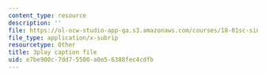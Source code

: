 ```yaml
---
content_type: resource
description: ''
file: https://ol-ocw-studio-app-qa.s3.amazonaws.com/courses/18-01sc-single-variable-calculus-fall-2010/e7be900c7dd75500a0e56388fec4cdfb_-MI0b4h3rS0.vtt
file_type: application/x-subrip
resourcetype: Other
title: 3play caption file
uid: e7be900c-7dd7-5500-a0e5-6388fec4cdfb
---
```

